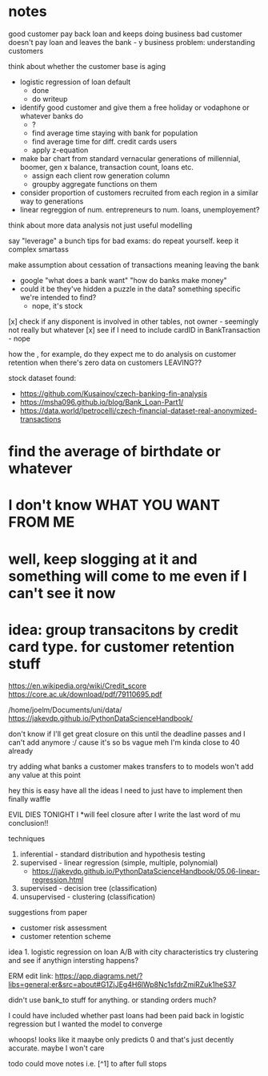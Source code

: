 # notes

good customer pay back loan and keeps doing business
bad customer doesn't pay loan and leaves the bank - y
business problem: understanding customers

think about whether the  customer base is aging

- logistic regression of loan default
    - done
    - do writeup
- identify good customer and give them a free holiday or vodaphone or whatever banks do
    - ?
    - find average time staying with bank for population
    - find average time for diff. credit cards users
    - apply z-equation
- make bar chart from standard vernacular generations of millennial, boomer, gen x balance, transaction count, loans etc.
    - assign each client row generation column
    - groupby aggregate functions on them
- consider proportion of customers recruited from each region in a similar way to generations
- linear regreggion of num. entrepreneurs to num. loans, unemployement?

think about more data analysis not just useful modelling

say "leverage" a bunch
tips for bad exams: do repeat yourself. keep it complex smartass

make assumption about cessation of transactions meaning leaving the bank


- google "what does a bank want" "how do banks make money"
- could it be they've hidden a puzzle in the data? something specific we're intended to find?
    - nope, it's stock

[x] check if any disponent is involved in other tables, not owner
    - seemingly not really but whatever
[x] see if I need to include cardID in BankTransaction
    - nope

how the , for example, do they expect me to do analysis on customer retention when there's zero data on customers LEAVING??

stock dataset found:
- https://github.com/Kusainov/czech-banking-fin-analysis
- https://msha096.github.io/blog/Bank_Loan-Part1/
- https://data.world/lpetrocelli/czech-financial-dataset-real-anonymized-transactions


# find the average of birthdate or whatever
# I don't know WHAT YOU WANT FROM ME

# well, keep slogging at it and something will come to me even if I can't see it now

# idea: group transacitons by credit card type. for customer retention stuff


https://en.wikipedia.org/wiki/Credit_score
https://core.ac.uk/download/pdf/79110695.pdf

/home/joelm/Documents/uni/data/
https://jakevdp.github.io/PythonDataScienceHandbook/

don't know if I'll get great closure on this until the deadline passes and I can't add anymore :/ cause it's so bs vague
meh I'm kinda close to 40 already

try adding what banks a customer makes transfers to to models
won't add any value at this point

hey this is easy
have all the ideas I need to just have to implement
then finally waffle

EVIL DIES TONIGHT
I *will feel closure after I write the last word of mu conclusion!!

techniques
1. inferential - standard distribution and hypothesis testing
2. supervised - linear regression (simple, multiple, polynomial)
    - https://jakevdp.github.io/PythonDataScienceHandbook/05.06-linear-regression.html
3. supervised - decision tree (classification)
4. unsupervised - clustering (classification)

suggestions from paper
- customer risk assessment
- customer retention scheme

idea 1. logistic regression on loan A/B with city characteristics
try clustering and see if anythign intersting happens?

ERM edit link: https://app.diagrams.net/?libs=general;er&src=about#G1ZjJEg4H6lWp8Nc1sfdrZmiRZuk1heS37

didn't use bank_to stuff for anything. or standing orders much?

I could have included whether past loans had been paid back in logistic regression but I wanted the model to converge

whoops! looks like it maaybe only predicts 0 and that's just decently accurate. maybe I won't care

todo could move notes i.e. [^1] to after full stops
